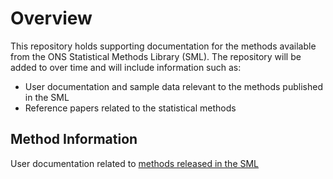 # Overview

This repository holds supporting documentation for the methods available from the ONS Statistical Methods Library (SML). The repository will be added to over time and will include information such as:

* User documentation and sample data relevant to the methods published in the SML
* Reference papers related to the statistical methods
## Method Information

User documentation related to [methods released in the SML](https://github.com/ONSdigital/sml-supporting-info/method-info)